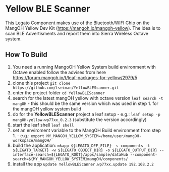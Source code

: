 # Yellow BLE Scanner
This Legato Component makes use of the Bluetooth/WIFI Chip on the MangOH Yellow Dev Kit (https://mangoh.io/mangoh-yellow). 
The idea is to scan BLE Advertisments and report them into Sierra Wireless Octave system.

## How To Build
1. You need a running MangoOH Yellow System build environment with Octave enabled follow the advises from here https://forum.mangoh.io/t/leaf-packages-for-yellow/2979/5
2. clone this project ```git clone https://github.com/tseiman/YellowBLEScanner.git```
3. enter the project folder ```cd YellowBLEScanner```
4. search for the latest mangOH yellow with octave version ```leaf search -t mangOH``` - this should be the same version which was used in step 1. for the mangOH yellow system build
5. do for the **YellowBLEScanner** project a leaf setup - e.g.: ```leaf setup -p mangOH-yellow-wp77xx_0.2.3``` (substitute the version accordingly)
6. start the leaf shell ```leaf shell```
7. set an enviroment variable to the MangOH Build environment from step 1. - e.g.: ```export MY_MANGOH_YELLOW_SYSTEM=/home/user/mangOH-workspace/mangOH/```
8. build the application: ```mkapp ${LEGATO_DEF_FILE} -s components -t ${LEGATO_TARGET} -w ${LEGATO_OBJECT_DIR} -o ${LEGATO_OUTPUT_DIR} --interface-search=${LEGATO_ROOT}/apps/sample/dataHub --component-search=${MY_MANGOH_YELLOW_SYSTEM}mangOH/components/```
9. install the app ```update YellowBLEScanner.wp77xx.update 192.168.2.2```
